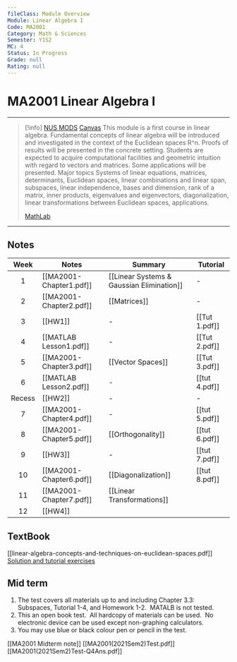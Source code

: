 ```yaml
---
fileClass: Module Overview
Module: Linear Algebra I
Code: MA2001
Category: Math & Sciences
Semester: Y1S2
MC: 4
Status: In Progress
Grade: null
Rating: null
---
```

# MA2001 Linear Algebra I
---
>[!info] [NUS MODS](https://nusmods.com/modules/MA2001/linear-algebra-i) [Canvas]()
This module is a first course in linear algebra. Fundamental concepts of linear algebra will be introduced and investigated in the context of the Euclidean spaces R^n. Proofs of results will be presented in the concrete setting. Students are expected to acquire computational facilities and geometric intuition with regard to vectors and matrices. Some applications will be presented. Major topics Systems of linear equations, matrices, determinants, Euclidean spaces, linear combinations and linear span, subspaces, linear independence, bases and dimension, rank of a matrix, inner products, eigenvalues and eigenvectors, diagonalization, linear transformations between Euclidean spaces, applications.
> 
>[MathLab](https://matlab.mathworks.com/)

---

## Notes

|  Week  | Notes                   | Summary                                   | Tutorial      |
|:------:| ----------------------- | ----------------------------------------- | ------------- |
|   1    | [[MA2001-Chapter1.pdf]] | [[Linear Systems & Gaussian Elimination]] | -             |
|   2    | [[MA2001-Chapter2.pdf]] | [[Matrices]]                              | -             |
|   3    | [[HW1]]                 | -                                         | [[Tut 1.pdf]] |
|   4    | [[MATLAB Lesson1.pdf]]  | -                                         | [[Tut 2.pdf]] |
|   5    | [[MA2001-Chapter3.pdf]] | [[Vector Spaces]]                         | [[Tut 3.pdf]] |
|   6    | [[MATLAB Lesson2.pdf]]  | -                                         | [[tut 4.pdf]] |
| Recess | [[HW2]]                 | -                                         | -             |
|   7    | [[MA2001-Chapter4.pdf]] | -                                         | [[tut 5.pdf]] |
|   8    | [[MA2001-Chapter5.pdf]] | [[Orthogonality]]                         | [[tut 6.pdf]] |
|   9    | [[HW3]]                 | -                                         | [[tut 7.pdf]] |
|   10   | [[MA2001-Chapter6.pdf]] | [[Diagonalization]]                       | [[tut 8.pdf]] |
|   11   | [[MA2001-Chapter7.pdf]] | [[Linear Transformations]]                |               |
|   12   | [[HW4]]                        |                                           |               |
 
## TextBook

[[linear-algebra-concepts-and-techniques-on-euclidean-spaces.pdf]]
[Solution and tutorial exercises](https://github.com/zhuangaili/MA1101R)


## Mid term

1.  The test covers all materials up to and including Chapter 3.3: Subspaces, Tutorial 1-4, and Homework 1-2.  MATALB is not tested.
2.  This an open book test.  All hardcopy of materials can be used.  No electronic device can be used except non-graphing calculators.
3.  You may use blue or black colour pen or pencil in the test.

[[MA2001 Midterm note]]
[[MA2001(2021Sem2)Test.pdf]]
[[MA2001(2021Sem2)Test-Q4Ans.pdf]]